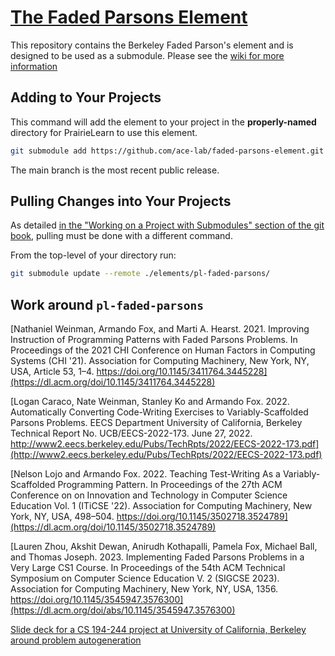 # [The Faded Parsons Element](https://github.com/ace-lab/faded-parsons-element)
This repository contains the Berkeley Faded Parson's element and is designed to be used as a submodule. Please see the [wiki for more information](https://github.com/ace-lab/faded-parsons-element/wiki)

## Adding to Your Projects

This command will add the element to your project in the **properly-named** directory for PrairieLearn to use this element.
``` bash
git submodule add https://github.com/ace-lab/faded-parsons-element.git ./elements/pl-faded-parsons/
```

The main branch is the most recent public release.

## Pulling Changes into Your Projects

As detailed [in the "Working on a Project with Submodules" section of the git book](https://git-scm.com/book/en/v2/Git-Tools-Submodules), pulling must be done with a different command.

From the top-level of your directory run:
``` bash
git submodule update --remote ./elements/pl-faded-parsons/
```

## Work around `pl-faded-parsons`
[Nathaniel Weinman, Armando Fox, and Marti A. Hearst. 2021. Improving Instruction of Programming Patterns with Faded Parsons Problems. In Proceedings of the 2021 CHI Conference on Human Factors in Computing Systems (CHI '21). Association for Computing Machinery, New York, NY, USA, Article 53, 1–4. https://doi.org/10.1145/3411764.3445228](https://dl.acm.org/doi/10.1145/3411764.3445228)

[Logan Caraco, Nate Weinman, Stanley Ko and Armando Fox. 2022. Automatically Converting Code-Writing Exercises to Variably-Scaffolded Parsons Problems. EECS Department University of California, Berkeley Technical Report No. UCB/EECS-2022-173. June 27, 2022. http://www2.eecs.berkeley.edu/Pubs/TechRpts/2022/EECS-2022-173.pdf](http://www2.eecs.berkeley.edu/Pubs/TechRpts/2022/EECS-2022-173.pdf)

[Nelson Lojo and Armando Fox. 2022. Teaching Test-Writing As a Variably-Scaffolded Programming Pattern. In Proceedings of the 27th ACM Conference on on Innovation and Technology in Computer Science Education Vol. 1 (ITiCSE '22). Association for Computing Machinery, New York, NY, USA, 498–504. https://doi.org/10.1145/3502718.3524789](https://dl.acm.org/doi/10.1145/3502718.3524789)

[Lauren Zhou, Akshit Dewan, Anirudh Kothapalli, Pamela Fox, Michael Ball, and Thomas Joseph. 2023. Implementing Faded Parsons Problems in a Very Large CS1 Course. In Proceedings of the 54th ACM Technical Symposium on Computer Science Education V. 2 (SIGCSE 2023). Association for Computing Machinery, New York, NY, USA, 1356. https://doi.org/10.1145/3545947.3576300](https://dl.acm.org/doi/abs/10.1145/3545947.3576300)

[Slide deck for a CS 194-244 project at University of California, Berkeley around problem autogeneration](https://docs.google.com/presentation/d/1XPSyo1BaQnEEaCSphn9YJi3tg7m5fiIwGa7qGVNdAzg/edit?usp=sharing)
